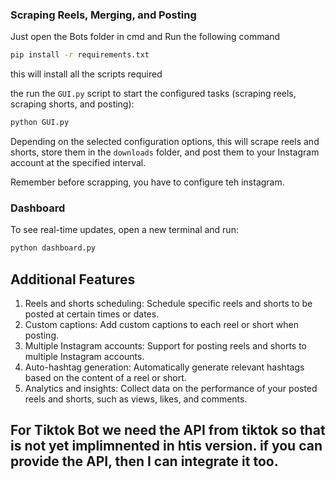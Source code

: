 
### Scraping Reels, Merging, and Posting

Just open the Bots folder in cmd and Run the following command
```bash
pip install -r requirements.txt
```
this will install all the scripts required

the run the `GUI.py` script to start the configured tasks (scraping reels, scraping shorts, and posting):

```bash
python GUI.py
```

Depending on the selected configuration options, this will scrape reels and shorts, store them in the `downloads` folder, and post them to your Instagram account at the specified interval.


Remember before scrapping, you have to configure teh instagram.
### Dashboard

To see real-time updates, open a new terminal and run:

```bash
python dashboard.py
```

## Additional Features

1. Reels and shorts scheduling: Schedule specific reels and shorts to be posted at certain times or dates.
2. Custom captions: Add custom captions to each reel or short when posting.
3. Multiple Instagram accounts: Support for posting reels and shorts to multiple Instagram accounts.
4. Auto-hashtag generation: Automatically generate relevant hashtags based on the content of a reel or short.
5. Analytics and insights: Collect data on the performance of your posted reels and shorts, such as views, likes, and comments.


## For Tiktok Bot we need the API from tiktok so that is not yet implimnented in htis version. if you can provide the API, then I can integrate it too.